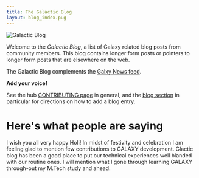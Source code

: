 ```yaml
---
title: The Galactic Blog
layout: blog_index.pug
---
```


<img class="img-responsive pull-right" src="/src/images/galaxy-logos/galactic-blog-400.png" alt="Galactic Blog" />

Welcome to the *Galactic Blog*, a list of Galaxy related blog posts from community members.  This blog contains longer form posts or pointers to longer form posts that are elsewhere on the web.

The Galactic Blog complements the [Galxy News feed](/src/news/index.md).

 **Add your voice!**

See the hub [CONTRIBUTING page](https://github.com/galaxyproject/galaxy-hub/tree/master/CONTRIBUTING.md) in general, and the [blog section](https://github.com/galaxyproject/galaxy-hub/blob/master/CONTRIBUTING.md#blog-metadata) in particular for directions on how to add a blog entry.

# Here's what people are saying

I wish you all very happy Holi! In midst of festivity and celebration I am feeling glad to mention few contributions to GALAXY development. Glactic blog has been a good place to put our technical experiences well blanded with our routine ones. I will mention 
what I gone through learning GALAXY through-out my M.Tech study and ahead. 

